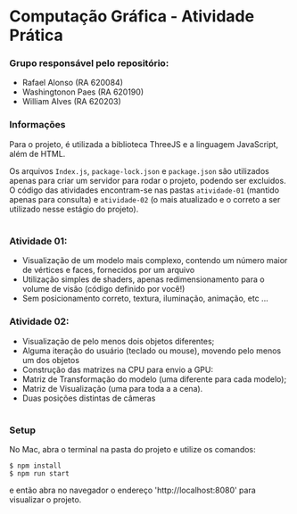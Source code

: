 # Computação Gráfica - Atividade Prática

### Grupo responsável pelo repositório:

- Rafael Alonso (RA 620084)
- Washingtonon Paes (RA 620190)
- William Alves (RA 620203)

### Informações
Para o projeto, é utilizada a biblioteca ThreeJS e a linguagem JavaScript, além de HTML.

Os arquivos `Index.js`, `package-lock.json` e `package.json` são utilizados apenas para criar um servidor para rodar o projeto, podendo ser excluidos. O código das atividades encontram-se nas pastas `atividade-01` (mantido apenas para consulta) e `atividade-02` (o mais atualizado e o correto a ser utilizado nesse estágio do projeto).
#

### Atividade 01:
- Visualização de um modelo mais complexo, contendo um número maior de vértices e faces, fornecidos por um arquivo
- Utilização simples de shaders, apenas redimensionamento para o volume de visão (código definido por você!)
- Sem posicionamento correto, textura, iluminação, animação, etc ...

### Atividade 02:
- Visualização de pelo menos dois objetos diferentes;
- Alguma iteração do usuário (teclado ou mouse), movendo pelo menos um dos objetos
- Construção das matrizes na CPU para envio a GPU:
- Matriz de Transformação do modelo (uma diferente para cada modelo);
- Matriz de Visualização (uma para toda a a cena).
- Duas posições distintas de câmeras
#

### Setup
No Mac, abra o terminal na pasta do projeto e utilize os comandos:

```
$ npm install
$ npm run start
```

e então abra no navegador o endereço 'http://localhost:8080' para visualizar o projeto.
